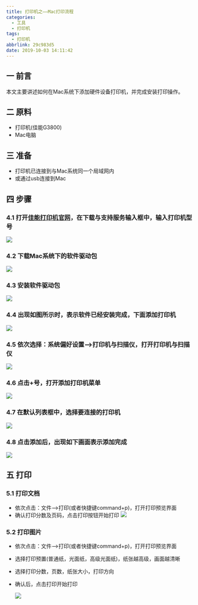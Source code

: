 ```yaml
---
title: 打印机之——Mac打印流程
categories:
  - 工具
  - 打印机
tags:
  - 打印机
abbrlink: 29c983d5
date: 2019-10-03 14:11:42
---
```

## 一 前言

本文主要讲述如何在Mac系统下添加硬件设备打印机，并完成安装打印操作。  



<!--more-->

## 二 原料

* 打印机(佳能G3800)
* Mac电脑

## 三 准备

* 打印机已连接到与Mac系统同一个局域网内
* 或通过usb连接到Mac

## 四 步骤

### 4.1 打开[佳能打印机官网][1]，在下载与支持服务输入框中，输入打印机型号
![][2]
### 4.2 下载Mac系统下的软件驱动包
![][3]
### 4.3 安装软件驱动包
![][4]
### 4.4 出现如图所示时，表示软件已经安装完成，下面添加打印机
![][5]
### 4.5 依次选择：系统偏好设置——>打印机与扫描仪，打开打印机与扫描仪
![][6]
### 4.6 点击+号，打开添加打印机菜单
![][7]
### 4.7 在默认列表框中，选择要连接的打印机
![][8]
### 4.8 点击添加后，出现如下画面表示添加完成
![][9]
## 五 打印
### 5.1 打印文档

* 依次点击：文件—>打印(或者快捷键command+p)，打开打印预览界面
* 确认打印分数及页码，点击打印按钮开始打印
![][10]
### 5.2 打印图片
* 依次点击：文件—>打印(或者快捷键command+p)，打开打印预览界面
* 选择打印预置(普通纸，光面纸，高级光面纸)，纸张越高级，画面越清晰
* 选择打印分数，页数，纸张大小，打印方向
* 确认后，点击打印开始打印 

    ![][11]




[1]: https://www.canon.com.cn
[2]: https://raw.githubusercontent.com/PGzxc/CDN/master/blog-image/mac-print-search-type.png
[3]: https://raw.githubusercontent.com/PGzxc/CDN/master/blog-image/mac-print-download-soft.png
[4]: https://raw.githubusercontent.com/PGzxc/CDN/master/blog-image/mac-print-install-software.png
[5]: https://raw.githubusercontent.com/PGzxc/CDN/master/blog-image/mac-print-software-install-finish.png
[6]: https://raw.githubusercontent.com/PGzxc/CDN/master/blog-image/mac-print-scanner.png
[7]: https://raw.githubusercontent.com/PGzxc/CDN/master/blog-image/mac-print-add-scanner.png
[8]: https://raw.githubusercontent.com/PGzxc/CDN/master/blog-image/mac-print-add-a-scanner.png
[9]: https://raw.githubusercontent.com/PGzxc/CDN/master/blog-image/mac-print-add-scanner-finish.png
[10]: https://raw.githubusercontent.com/PGzxc/CDN/master/blog-image/mac-print-document-print.png
[11]: https://raw.githubusercontent.com/PGzxc/CDN/master/blog-image/mac-print-image-print.png